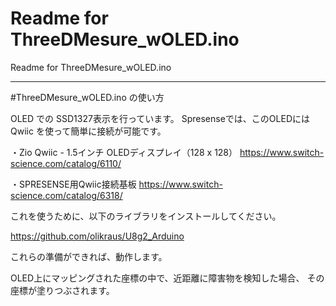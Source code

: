 # Readme for ThreeDMesure_wOLED.ino
Readme for ThreeDMesure_wOLED.ino


--------------------
#ThreeDMesure_wOLED.ino の使い方

OLED での SSD1327表示を行っています。
Spresenseでは、このOLEDには Qwiic を使って簡単に接続が可能です。


・Zio Qwiic - 1.5インチ OLEDディスプレイ（128 x 128）
https://www.switch-science.com/catalog/6110/

・SPRESENSE用Qwiic接続基板
https://www.switch-science.com/catalog/6318/

これを使うために、以下のライブラリをインストールしてください。

https://github.com/olikraus/U8g2_Arduino


これらの準備ができれば、動作します。


OLED上にマッピングされた座標の中で、近距離に障害物を検知した場合、
その座標が塗りつぶされます。

